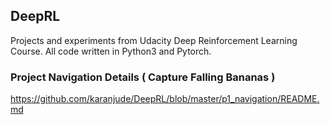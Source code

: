 ## DeepRL
Projects and experiments from Udacity Deep Reinforcement Learning Course. All code written in Python3 and Pytorch.

### Project Navigation Details ( Capture Falling Bananas )

https://github.com/karanjude/DeepRL/blob/master/p1_navigation/README.md

